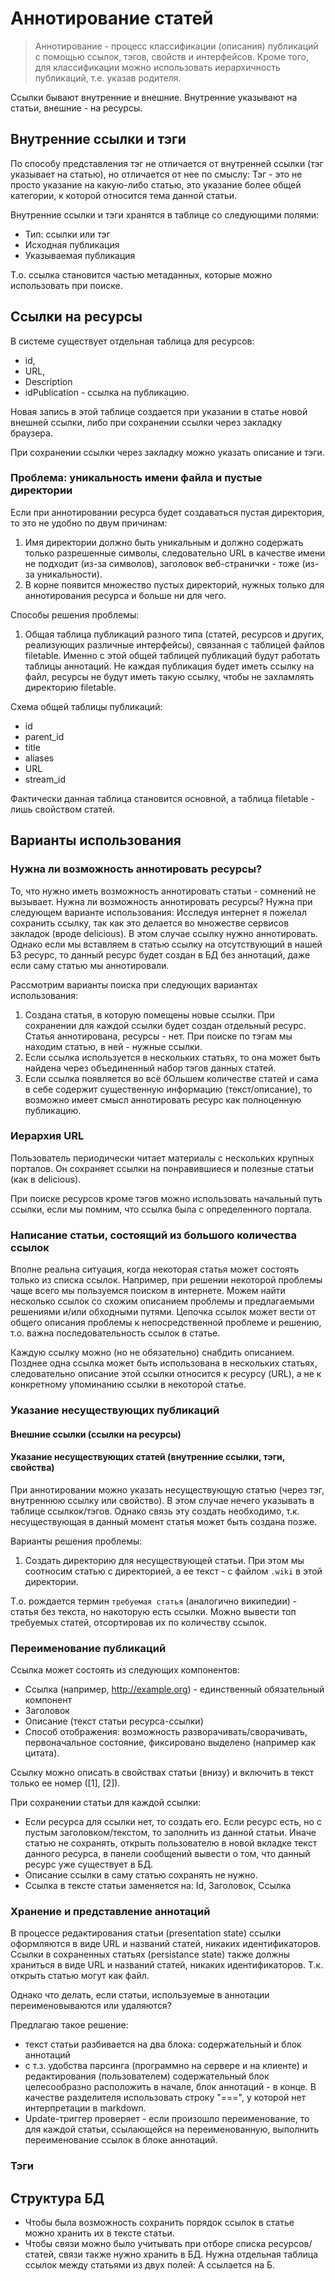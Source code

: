# Аннотирование статей

> Аннотирование - процесс классификации (описания) публикаций с помощью ссылок, тэгов, свойств и интерфейсов.
Кроме того, для классификации можно использовать иерархичность публикаций, т.е. указав родителя.

Ссылки бывают внутренние и внешние. Внутренние указывают на статьи, внешние - на ресурсы.


## Внутренние ссылки и тэги

По способу представления тэг не отличается от внутренней ссылки (тэг указывает на статью), но отличается от нее по смыслу: Тэг - это не просто указание на какую-либо статью, это указание более общей категории, к которой относится тема данной статьи.

Внутренние ссылки и тэги хранятся в таблице со следующими полями:

- Тип: ссылки или тэг
- Исходная публикация
- Указываемая публикация

Т.о. ссылка становится частью метаданных, которые можно использовать при поиске.


## Ссылки на ресурсы

В системе существует отдельная таблица для ресурсов: 

- id, 
- URL, 
- Description
- idPublication - ссылка на публикацию. 

Новая запись в этой таблице создается при указании в статье новой внешней ссылки, либо при сохранении ссылки через закладку браузера.

При сохранении ссылки через закладку можно указать описание и тэги.   


### Проблема: уникальность имени файла и пустые директории

Если при аннотировании ресурса будет создаваться пустая директория, то это не удобно по двум причинам:

1. Имя директории должно быть уникальным и должно содержать только разрешенные символы, следовательно URL в качестве имени не подходит (из-за символов), заголовок веб-странички - тоже (из-за уникальности). 
2. В корне появится множество пустых директорий, нужных только для аннотирования ресурса и больше ни для чего.

Способы решения проблемы: 

1. Общая таблица публикаций разного типа (статей, ресурсов и других, реализующих различные интерфейсы), связанная с таблицей файлов filetable. Именно с этой общей таблицей публикаций будут работать таблицы аннотаций. Не каждая публикация будет иметь ссылку на файл, ресурсы не будут иметь такую ссылку, чтобы не захламлять директорию filetable.

Схема общей таблицы публикаций:

- id
- parent_id
- title
- aliases
- URL
- stream_id

Фактически данная таблица становится основной, а таблица filetable - лишь свойством статей.


## Варианты использования


### Нужна ли возможность аннотировать ресурсы?

То, что нужно иметь возможность аннотировать статьи - сомнений не вызывает. 
Нужна ли возможность аннотировать ресурсы? Нужна при следующем варианте использования: Исследуя интернет я пожелал сохранить ссылку, так как это делается во множестве сервисов закладок (вроде delicious). В этом случае ссылку нужно аннотировать.
Однако если мы вставляем в статью ссылку на отсутствующий в нашей БЗ ресурс, то данный ресурс будет создан в БД без аннотаций, даже если саму статью мы аннотировали.  

Рассмотрим варианты поиска при следующих вариантах использования: 

1. Создана статья, в которую помещены новые ссылки. При сохранении для каждой ссылки будет создан отдельный ресурс. Статья аннотирована, ресурсы - нет. При поиске по тэгам мы находим статью, в ней - нужные ссылки.
2. Если ссылка используется в нескольких статьях, то она может быть найдена через объединенный набор тэгов данных статей.
3. Если ссылка появляется во всё бОльшем количестве статей и сама в себе содержит существенную информацию (текст/описание), то возможно имеет смысл аннотировать ресурс как полноценную публикацию.


### Иерархия URL

Пользователь периодически читает материалы с нескольких крупных порталов. 
Он сохраняет ссылки на понравившиеся и полезные статьи (как в delicious).

При поиске ресурсов кроме тэгов можно использовать начальный путь ссылки, если мы помним, что ссылка была с определенного портала.


### Написание статьи, состоящий из большого количества ссылок

Вполне реальна ситуация, когда некоторая статья может состоять только из списка ссылок. 
Например, при решении некоторой проблемы чаще всего мы пользуемся поиском в интернете. Можем найти несколько ссылок со схожим описанием проблемы и предлагаемыми решениями и/или обходными путями. 
Цепочка ссылок может вести от общего описания проблемы к непосредственной проблеме и решению, т.о. важна последовательность ссылок в статье. 

Каждую ссылку можно (но не обязательно) снабдить описанием. Позднее одна ссылка может быть использована в нескольких статьях, следовательно описание этой ссылки относится к ресурсу (URL), а не к конкретному упоминанию ссылки в некоторой статье.
 

### Указание несуществующих публикаций

#### Внешние ссылки (ссылки на ресурсы)



#### Указание несуществующих статей (внутренние ссылки, тэги, свойства)

При аннотировании можно указать несуществующую статью (через тэг, внутреннюю ссылку или свойство). 
В этом случае нечего указывать в таблице ссылкок/тэгов.
Однако связь эту создать необходимо, т.к. несуществующая в данный момент статья может быть создана позже.

Варианты решения проблемы:

1. Создать директорию для несуществующей статьи. При этом мы соотносим статью с директорией, а ее текст - с файлом `.wiki` в этой директории.  

Т.о. рождается термин `требуемая статья` (аналогично википедии) - статья без текста, но накоторую есть ссылки. Можно вывести топ требуемых статей, отсортировав их по количеству ссылок.


### Переименование публикаций





Ссылка может состоять из следующих компонентов:

- Ссылка (например, http://example.org) - единственный обязательный компонент
- Заголовок
- Описание (текст статьи ресурса-ссылки)
- Способ отображения: возможность разворачивать/сворачивать, первоначальное состояние, фиксировано выделено (например как цитата).

Ссылку можно описать в свойствах статьи (внизу) и включить в текст только ее номер ([1], [2]).

При сохранении статьи для каждой ссылки:

- Если ресурса для ссылки нет, то создать его. Если ресурс есть, но с пустым заголовком/текстом, то заполнить из данной статьи. Иначе статью не сохранять, открыть пользователю в новой вкладке текст данного ресурса, в панели сообщений вывести о том, что данный ресурс уже существует в БД.
- Описание ссылки в саму статью сохранять не нужно.
- Ссылка в тексте статьи заменяется на: Id, Заголовок, Ссылка


### Хранение и представление аннотаций

В процессе редактирования статьи (presentation state) ссылки оформляются в виде URL и названий статей, никаких идентификаторов.
Ссылки в сохраненных статьях (persistance state) также должны храниться в виде URL и названий статей, никаких идентификаторов. Т.к. открыть статью могут как файл.

Однако что делать, если статьи, используемые в аннотации переименовываются или удаляются?

Предлагаю такое решение:

- текст статьи разбивается на два блока: содержательный и блок аннотаций
- с т.з. удобства парсинга (программно на сервере и на клиенте) и редактирования (пользователем) содержательный блок целесообразно расположить в начале, блок аннотаций - в конце. В качестве разделителя использовать строку "===", у которой нет интерпретации в markdown.
- Update-триггер проверяет - если произошло переименование, то для каждой статьи, ссылающейся на переименованную, выполнить переименование ссылок в блоке аннотаций.


### Тэги
 




## Структура БД

- Чтобы была возможность сохранить порядок ссылок в статье можно хранить их в тексте статьи. 
- Чтобы связи можно было учитывать при отборе списка ресурсов/статей, связи также нужно хранить в БД. Нужна отдельная таблица ссылок между статьями из двух полей: А ссылается на Б.
